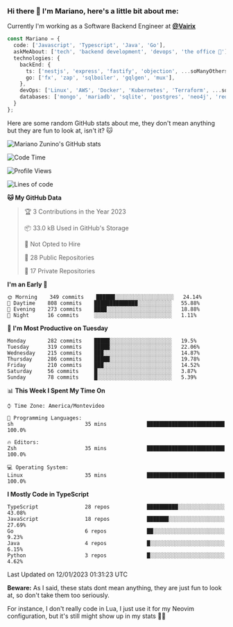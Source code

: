 ### Hi there 👋 I'm Mariano, here's a little bit about me:

Currently I'm working as a Software Backend Engineer at [**@Vairix**](https://vairix.com)

```ts
const Mariano = {
  code: ['Javascript', 'Typescript', 'Java', 'Go'],
  askMeAbout: ['tech', 'backend development', 'devops', 'the office 💼'],
  technologies: {
    backEnd: {
      ts: ['nestjs', 'express', 'fastify', 'objection', ...soManyOthersFrameworks],
      go: ['fx', 'zap', 'sqlboiler', 'gqlgen', 'mux'],
    },
    devOps: ['Linux', 'AWS', 'Docker', 'Kubernetes', 'Terraform', ...soManyOthersTools],
    databases: ['mongo', 'mariadb', 'sqlite', 'postgres', 'neo4j', 'redis'],
  }
};
```

Here are some random GitHub stats about me, they don't mean anything but they are fun to look at, isn't it? 🐱

![Mariano Zunino's GitHub stats](https://github-readme-stats.vercel.app/api?username=marianozunino&count_private=true&show_icons=true&theme=radical)

<!--START_SECTION:waka-->
![Code Time](http://img.shields.io/badge/Code%20Time-432%20hrs%2027%20mins-blue)

![Profile Views](http://img.shields.io/badge/Profile%20Views-0-blue)

![Lines of code](https://img.shields.io/badge/From%20Hello%20World%20I%27ve%20Written-398%20Thousand%20lines%20of%20code-blue)

**🐱 My GitHub Data** 

> 🏆 3 Contributions in the Year 2023
 > 
> 📦 33.0 kB Used in GitHub's Storage 
 > 
> 🚫 Not Opted to Hire
 > 
> 📜 28 Public Repositories 
 > 
> 🔑 17 Private Repositories  
 > 
**I'm an Early 🐤** 

```text
🌞 Morning    349 commits    ██████░░░░░░░░░░░░░░░░░░░   24.14% 
🌆 Daytime    808 commits    ██████████████░░░░░░░░░░░   55.88% 
🌃 Evening    273 commits    ████░░░░░░░░░░░░░░░░░░░░░   18.88% 
🌙 Night      16 commits     ░░░░░░░░░░░░░░░░░░░░░░░░░   1.11%

```
📅 **I'm Most Productive on Tuesday** 

```text
Monday       282 commits    █████░░░░░░░░░░░░░░░░░░░░   19.5% 
Tuesday      319 commits    █████░░░░░░░░░░░░░░░░░░░░   22.06% 
Wednesday    215 commits    ███░░░░░░░░░░░░░░░░░░░░░░   14.87% 
Thursday     286 commits    █████░░░░░░░░░░░░░░░░░░░░   19.78% 
Friday       210 commits    ███░░░░░░░░░░░░░░░░░░░░░░   14.52% 
Saturday     56 commits     █░░░░░░░░░░░░░░░░░░░░░░░░   3.87% 
Sunday       78 commits     █░░░░░░░░░░░░░░░░░░░░░░░░   5.39%

```


📊 **This Week I Spent My Time On** 

```text
⌚︎ Time Zone: America/Montevideo

💬 Programming Languages: 
sh                       35 mins             █████████████████████████   100.0%

🔥 Editors: 
Zsh                      35 mins             █████████████████████████   100.0%

💻 Operating System: 
Linux                    35 mins             █████████████████████████   100.0%

```

**I Mostly Code in TypeScript** 

```text
TypeScript               28 repos            ██████████░░░░░░░░░░░░░░░   43.08% 
JavaScript               18 repos            ███████░░░░░░░░░░░░░░░░░░   27.69% 
Go                       6 repos             ██░░░░░░░░░░░░░░░░░░░░░░░   9.23% 
Java                     4 repos             █░░░░░░░░░░░░░░░░░░░░░░░░   6.15% 
Python                   3 repos             █░░░░░░░░░░░░░░░░░░░░░░░░   4.62%

```



 Last Updated on 12/01/2023 01:31:23 UTC
<!--END_SECTION:waka-->

**Beware:** As I said, these stats dont mean anything, they are just fun to look at, so don't take them too seriously.

For instance, I don't really code in Lua, I just use it for my Neovim configuration, but it's still might show up in my stats 🤷‍♂️
